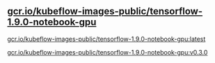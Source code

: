 
[gcr.io/kubeflow-images-public/tensorflow-1.9.0-notebook-gpu](https://hub.docker.com/r/anjia0532/kubeflow-images-public.tensorflow-1.9.0-notebook-gpu/tags/)
-----


[gcr.io/kubeflow-images-public/tensorflow-1.9.0-notebook-gpu:latest](https://hub.docker.com/r/anjia0532/kubeflow-images-public.tensorflow-1.9.0-notebook-gpu/tags/)


[gcr.io/kubeflow-images-public/tensorflow-1.9.0-notebook-gpu:v0.3.0](https://hub.docker.com/r/anjia0532/kubeflow-images-public.tensorflow-1.9.0-notebook-gpu/tags/)


